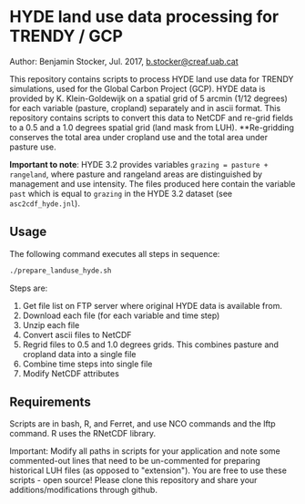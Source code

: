 # HYDE land use data processing for TRENDY / GCP

Author: Benjamin Stocker, Jul. 2017, b.stocker@creaf.uab.cat

This repository contains scripts to process HYDE land use data for TRENDY simulations, used for the Global Carbon Project (GCP). HYDE data is provided by K. Klein-Goldewijk on a spatial grid of 5 arcmin (1/12 degrees) for each variable (pasture, cropland) separately and in ascii format. This repository contains scripts to convert this data to NetCDF and re-grid fields to a 0.5 and a 1.0 degrees spatial grid (land mask from LUH). **Re-gridding conserves the total area under cropland use and the total area under pasture use.

**Important to note**:
HYDE 3.2 provides variables `grazing = pasture + rangeland`, where pasture and rangeland areas are distinguished by management and use intensity. The files produced here contain the variable `past` which is equal to `grazing` in the HYDE 3.2 dataset (see `asc2cdf_hyde.jnl`). 

## Usage
The following command executes all steps in sequence:
```sh
./prepare_landuse_hyde.sh
```
Steps are:

1. Get file list on FTP server where original HYDE data is available from.
2. Download each file (for each variable and time step)
3. Unzip each file 
4. Convert ascii files to NetCDF
5. Regrid files to 0.5 and 1.0 degrees grids. This combines pasture and cropland data into a single file
6. Combine time steps into single file
7. Modify NetCDF attributes

## Requirements
Scripts are in bash, R, and Ferret, and use NCO commands and the lftp command. R uses the RNetCDF library. 

Important: Modify all paths in scripts for your application and note some commented-out lines that need to be un-commented for preparing historical LUH files (as opposed to "extension").
You are free to use these scripts - open source! Please clone this repository and share your additions/modifications through github.
